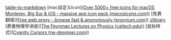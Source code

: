 [table-to-markdown](https://tableconvert.com/)
[mac自定义icon]([Over 5000+ free icons for macOS Monterey, Big Sur & iOS - massive app icon pack (macosicons.com)](https://macosicons.com/#/))
[免费翻墙]([Free web proxy - browse fast & anonymously (proxyium.com)](https://proxyium.com/))
[zlibrary](https://singlelogin.re/)
[费曼物理学讲座]([The Feynman Lectures on Physics (caltech.edu)](https://www.feynmanlectures.caltech.edu/))
[鼠标样式]([Cyanity Cursors (rw-designer.com)](http://www.rw-designer.com/cursor-set/cyanity))
